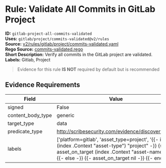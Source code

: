 # Rule: Validate All Commits in GitLab Project  
**ID:** `gitlab-project-all-commits-validated`  
**Uses:** `gitlab/project/commits-validated@v2/rules`  
**Source:** [v2/rules/gitlab/project/commits-validated.yaml](https://github.com/scribe-public/sample-policies/v2/rules/gitlab/project/commits-validated.yaml)  
**Rego Source:** [commits-validated.rego](https://github.com/scribe-public/sample-policies/v2/rules/gitlab/project/commits-validated.rego)  
**Short Description:** Verify all commits in the GitLab project are validated.  
**Labels:** Gitlab, Project  
> Evidence for this rule **IS NOT** required by default but is recommended


## Evidence Requirements  
| Field | Value |
|-------|-------|
| signed | False |
| content_body_type | generic |
| target_type | data |
| predicate_type | http://scribesecurity.com/evidence/discovery/v0.1 |
| labels | ['platform=gitlab', 'asset_type=project', '{{- if eq (index .Context "asset-type") "project" -}} {{- asset_on_target (index .Context "asset-name") -}} {{- else -}} {{- asset_on_target nil -}} {{- end -}}'] |

